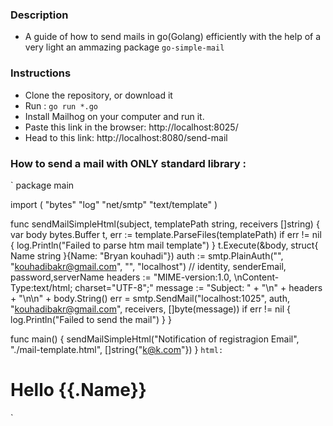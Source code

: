 ### Description

- A guide of how to send mails in go(Golang) efficiently with the help of a very light an ammazing package `go-simple-mail`

### Instructions

- Clone the repository, or download it
- Run : `go run *.go`
- Install Mailhog on your computer and run it.
- Paste this link in the browser: http://localhost:8025/
- Head to this link: http://localhost:8080/send-mail

### How to send a mail with ONLY standard library :

`
package main

import (
"bytes"
"log"
"net/smtp"
"text/template"
)

func sendMailSimpleHtml(subject, templatePath string, receivers []string) {
    var body bytes.Buffer
    t, err := template.ParseFiles(templatePath)
    if err != nil {
        log.Println("Failed to parse htm mail template")
    }
    t.Execute(&body, struct{ Name string }{Name: "Bryan kouhadi"})
    auth := smtp.PlainAuth("", "kouhadibakr@gmail.com", "", "localhost") // identity, senderEmail, password,serverName
    headers := "MIME-version:1.0, \nContent-Type:text/html; charset=\"UTF-8\";"
    message := "Subject: " + "\n" + headers + "\n\n" + body.String()
    err = smtp.SendMail("localhost:1025", auth, "kouhadibakr@gmail.com", receivers, []byte(message))
    if err != nil {
        log.Println("Failed to send the mail")
    }
}

func main() {
    sendMailSimpleHtml("Notification of registragion Email", "./mail-template.html", []string{"k@k.com"})
}
`
html:
`

<!DOCTYPE html>
<html lang="en">
<head>
    <meta charset="UTF-8">
    <meta http-equiv="X-UA-Compatible" content="IE=edge">
    <meta name="viewport" content="width=device-width, initial-scale=1.0">
    <title>Document</title>
</head>
<body>
    <h1>Hello {{.Name}}</h1>
</body>
</html>
`
